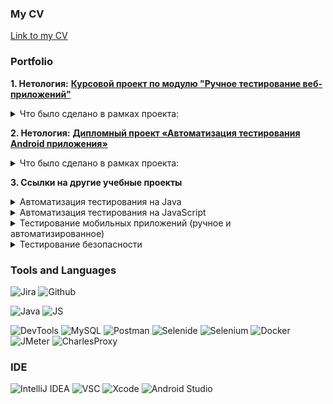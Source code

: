 ### My CV

[Link to my CV]()

### Portfolio
**1. Нетология:** [**Курсовой проект по модулю "Ручное тестирование веб-приложений"**](https://docs.google.com/spreadsheets/d/1rwOH_1bSl3k71f9xPiFtsMBglkxX22GGZdDG03BR8Fk/edit#gid=0)
<details>
  <summary>Что было сделано в рамках проекта:</summary>

- написала [**чек-лист**](https://github.com/diananaum/Checklists)
функциональной проверки личного кабинета пользователя онлайн-магазина Henderson, включая функционал разделов;
- написала набор [**тест-кейсов**](https://docs.google.com/spreadsheets/d/1e-JI8ziXgEbMR3PQRinUPVLfNdHdbHh-RgmOX_fX4J8/edit#gid=1726083280) на проверку функционала восстановления пароля; 
- оформила баг-репорты на дефекты в [**функционале поиска**](https://docs.google.com/spreadsheets/d/1-AIZIx5C975jeQQaIGgfGBH1AnpHKE3D0tdD4w-_hbQ/edit#gid=0) и [**отзывов на товар**](https://docs.google.com/spreadsheets/d/1LP7bBbnnj26WMFCPhpX8lebJWTswhfGhzEpVH79SuGI/edit#gid=0).
</details>

**2. Нетология:** [**Дипломный проект «Автоматизация тестирования Android приложения»**](https://github.com/diananaum/diplom_project)  
<details>
  <summary>Что было сделано в рамках проекта:</summary>

- составила [**тест план**](https://github.com/diananaum/diplom_project/blob/main/Plan.md);
- настроила [**чек-лист**](https://github.com/diananaum/diplom_project/blob/main/Check.xlsx) и набор [**тест-кейсов**](https://github.com/diananaum/diplom_project/blob/main/Cases.xlsx) на проверку функционала работы приложения;
- автоматизировала вручную [**тестовые сценарии**](https://github.com/diananaum/diplom_project/tree/main/fmh-android/app/src/androidTest/java/ru/iteco/fmhandroid/ui), так как по техническим причинам проект не собирался, на фреймворке `Espresso`;
</details>

**3. Ссылки на другие учебные проекты**
<details>
  <summary>Автоматизация тестирования на Java</summary>

* ["Тестирование API/CI"](https://github.com/diananaum/API-CI/tree/main)
* ["Selenium: заказ карты"](https://github.com/diananaum/CardOrder)
* ["Selenide: заказ карты"](https://github.com/diananaum/CardDelivery)
* ["Patterns"](https://github.com/diananaum/Patterns/tree/main) [and second task](https://github.com/diananaum/Patterns2)
* ["Page Object's"](https://github.com/diananaum/PageObject)
* ["Docker"](https://github.com/diananaum/Docker)
* ["SQL"](https://github.com/diananaum/SQL)
</details>

<details>
  <summary>Автоматизация тестирования на JavaScript</summary>

* [Задания по основам JavaScript для тестировщиков](https://github.com/diananaum/bjs-2-homeworks/tree/bjs-53) (находятся в tasks)
* ["Jest"](https://github.com/diananaum/jsaqa/tree/main/7.3/jest)
* ["UI-тест на Playwright"](https://github.com/diananaum/jsaqa/tree/main/7.3/playwright)
* ["Автоматизация тестирования бронирования билетов в кинотеатр"](https://github.com/diananaum/movieTickets)
</details>

<details>
  <summary>Тестирование мобильных приложений (ручное и автоматизированное)</summary>

* [Тестирование iOS-приложений](https://docs.google.com/spreadsheets/d/1t-Q2Yxew8aqT7mSf1i3kzSYSYVgfB44QEGZS-bKLiFs/edit#gid=0)
* [Тестирование Android-приложений](https://docs.google.com/spreadsheets/d/1UjPxrnnX4b4RsxGjsgeSMRfRzZCE_p8rBYk_hxPTjkU/edit#gid=0)
* [Выбор устройств для тестирования](https://docs.google.com/spreadsheets/d/143PgvFe0c7ZzqkKw-uIlyxExr_BePZrorAIxz3HHc-4/edit#gid=0)
* [Особенности тестирования на мобильных устройствах](https://docs.google.com/spreadsheets/d/1DS_li6gU6Bhh2M6_KHDGJRzW0KSwV4WwwXxzqvfJdEs/edit#gid=0)
  
* ["UIAutomator. Автоматизация тестирования Android"](https://github.com/diananaum/uiautomator)
* ["Espresso. Автоматизация тестирования Android"](https://github.com/diananaum/espresso)
</details>

<details>
  <summary>Тестирование безопасности</summary>

* [Работа с программными анализаторами трафика — сниферами](https://docs.google.com/document/d/1Ug31otBeGmE4lH3oc89eRqAeORTHnZH71iYjrZaY5nE/edit?usp=sharing)
* [Инъекции и уязвимости на уровне ОС](https://docs.google.com/document/d/1iiNa9V_DJTx_OqPa7lZtieZrQ-WgheUlT1YtQm2AkFo/edit)
</details>

### Tools and Languages
![Jira](https://img.shields.io/badge/Jira-090909?style=for-the-badge&logo=jira&logoColor=136be1)
![Github](https://img.shields.io/badge/Github-090909?style=for-the-badge&logo=github&logoColor=8cc4d7)

![Java](https://img.shields.io/badge/Java-ED8B00?style=for-the-badge&logo=openjdk&logoColor=white)
![JS](https://img.shields.io/badge/JavaScript-F7DF1E?style=for-the-badge&logo=javascript&logoColor=black)

![DevTools](https://img.shields.io/badge/DevTools-090909?style=for-the-badge&logo=googlechrome&logoColor=2674f2)
![MySQL](https://img.shields.io/badge/MySQL-00000F?style=for-the-badge&logo=mysql&logoColor=white)
![Postman](https://img.shields.io/badge/Postman-FF6C37?style=for-the-badge&logo=postman&logoColor=white)
![Selenide](https://img.shields.io/badge/-selenide-%43B02A?style=for-the-badge&logo=selenide&logoColor=white)
![Selenium](https://img.shields.io/badge/-selenium-%43B02A?style=for-the-badge&logo=selenium&logoColor=white)
![Docker](https://img.shields.io/badge/docker-%230db7ed.svg?style=for-the-badge&logo=docker&logoColor=white)
![JMeter](https://img.shields.io/badge/-JMeter-6A54DF?style=for-the-badge&logo=apache&logoColor=white)
![CharlesProxy](https://img.shields.io/badge/-CharlesProxy-6A54DF?style=for-the-badge&logo=CharlesProxy&logoColor=white)

### IDE
![IntelliJ IDEA](https://img.shields.io/badge/IntelliJ_IDEA-000000.svg?style=for-the-badge&logo=intellij-idea&logoColor=white)
![VSC](https://img.shields.io/badge/Visual_Studio_Code-0078D4?style=for-the-badge&logo=visual%20studio%20code&logoColor=white)
![Xcode](https://img.shields.io/badge/Xcode-007ACC?style=for-the-badge&logo=Xcode&logoColor=white)
![Android Studio](https://img.shields.io/badge/Android%20Studio-3DDC84.svg?style=for-the-badge&logo=android-studio&logoColor=white)
